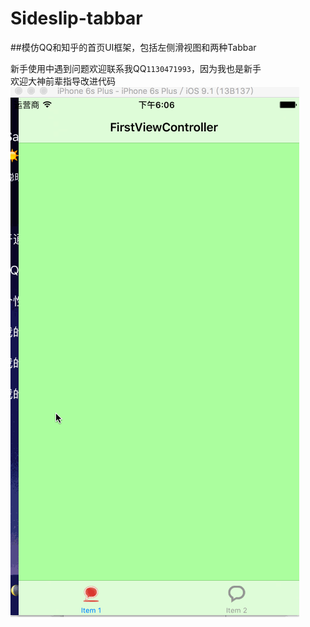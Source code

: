 # Sideslip-tabbar
##模仿QQ和知乎的首页UI框架，包括左侧滑视图和两种Tabbar

新手使用中遇到问题欢迎联系我QQ`1130471993`，因为我也是新手<br>
欢迎大神前辈指导改进代码<br>
![](https://github.com/BigabilityLiu/Sideslip-tabbar/blob/master/gifs/sideSlipeLikeQQ.gif)


